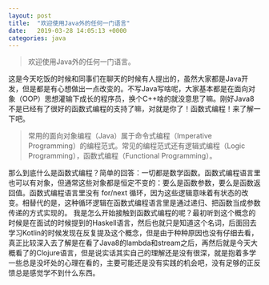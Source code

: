 ```yaml
---
layout: post
title:  "欢迎使用Java外的任何一门语言"
date:   2019-03-28 14:05:13 +0000
categories: java
---
```

> 欢迎使用Java外的任何一门语言。

这是今天吃饭的时候和同事们在聊天的时候有人提出的，虽然大家都是Java开发，但是都是有心想做出一点改变的。不写Java写啥呢，大家基本都是在面向对象（OOP）思想灌输下成长的程序员，换个C++啥的就没意思了嘛。刚好Java8不是已经有了很好的函数式编程的支持了嘛，对就是你了！函数式编程！来了解一下吧。
> 常用的面向对象编程（Java）属于命令式编程（Imperative Programming）的编程范式。常见的编程范式还有逻辑式编程（Logic Programming），函数式编程（Functional Programming）。

那么到底什么是函数式编程？简单的回答：一切都是数学函数。函数式编程语言里也可以有对象，但通常这些对象都是恒定不变的：要么是函数参数，要么是函数返回值。函数式编程语言里没有 for/next 循环，因为这些逻辑意味着有状态的改变。相替代的是，这种循环逻辑在函数式编程语言里是通过递归、把函数当成参数传递的方式实现的。
我是怎么开始接触到函数式编程的呢？最初听到这个概念的时候是在面试的时候提到的Haskell语言，然后也就只是知道这个名词，后面回去学习Kotlin的时候发现在反复提及这个概念，但是由于种种原因也没有仔细去看，真正比较深入去了解是在看了Java8的lambda和stream之后，再然后就是今天大概看了的Clojure语言，但是说实话其实自己的理解还是没有很深，就是抱着多学一些总是没坏处的心理在看的，主要可能还是没有实践的机会吧，没有足够的正反馈总是感觉学不到什么东西。
